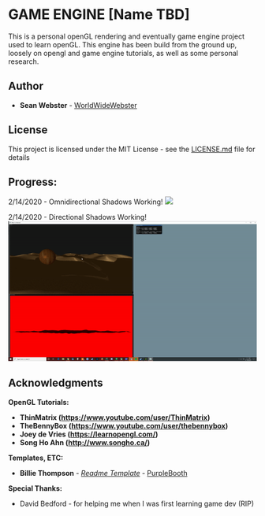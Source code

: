 # GAME ENGINE [Name TBD]

This is a personal openGL rendering and eventually game engine project used to learn openGL. This engine has been 
build from the ground up, loosely on opengl and game engine tutorials, as well as some personal research.

## Author

* **Sean Webster**  - [WorldWideWebster](https://github.com/WorldWideWebster)

## License

This project is licensed under the MIT License - see the [LICENSE.md](LICENSE.md) file for details



## Progress:
2/14/2020 - Omnidirectional Shadows Working!
![](2_20_2020_capture.gif)



2/14/2020 - Directional Shadows Working!
![](2_14_2020_capture.gif)





## Acknowledgments
**OpenGL Tutorials:**

* **ThinMatrix (https://www.youtube.com/user/ThinMatrix)**
* **TheBennyBox (https://www.youtube.com/user/thebennybox)**
* **Joey de Vries (https://learnopengl.com/)**
* **Song Ho Ahn (http://www.songho.ca/)**


**Templates, ETC:**
* **Billie Thompson** - *[Readme Template](https://gist.github.com/PurpleBooth/109311bb0361f32d87a2#file-readme-template-md)* - [PurpleBooth](https://github.com/PurpleBooth)


**Special Thanks:**
* David Bedford - for helping me when I was first learning game dev (RIP)